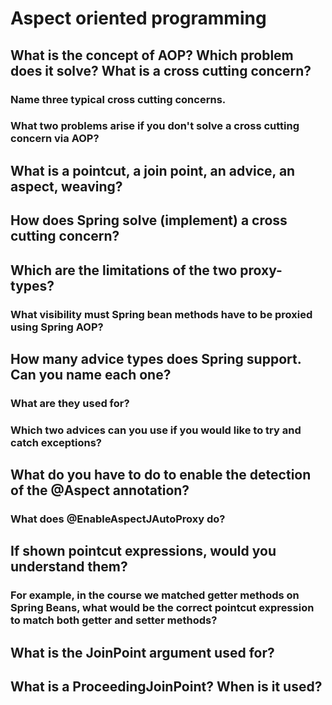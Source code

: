 # Aspect oriented programming

## What is the concept of AOP? Which problem does it solve? What is a cross cutting concern?
### Name three typical cross cutting concerns.
### What two problems arise if you don't solve a cross cutting concern via AOP?
## What is a pointcut, a join point, an advice, an aspect, weaving?
## How does Spring solve (implement) a cross cutting concern?
## Which are the limitations of the two proxy-types?
### What visibility must Spring bean methods have to be proxied using Spring AOP?
## How many advice types does Spring support. Can you name each one?
### What are they used for?
### Which two advices can you use if you would like to try and catch exceptions?
## What do you have to do to enable the detection of the @Aspect annotation?
### What does @EnableAspectJAutoProxy do?
## If shown pointcut expressions, would you understand them?
### For example, in the course we matched getter methods on Spring Beans, what would be the correct pointcut expression to match both getter and setter methods?
## What is the JoinPoint argument used for?
## What is a ProceedingJoinPoint? When is it used?